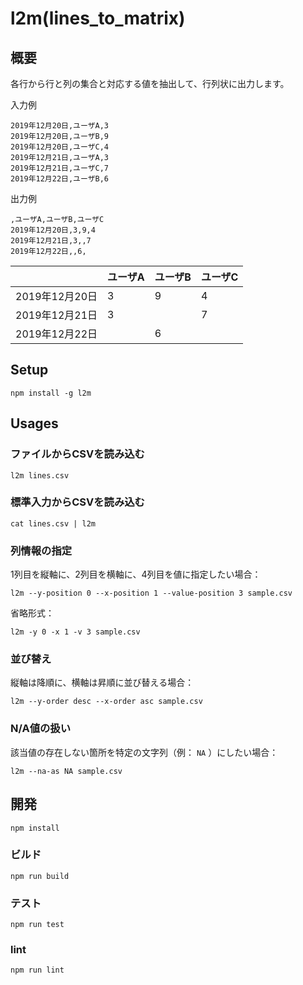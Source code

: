 # l2m(lines_to_matrix)

## 概要

各行から行と列の集合と対応する値を抽出して、行列状に出力します。

入力例

```
2019年12月20日,ユーザA,3
2019年12月20日,ユーザB,9
2019年12月20日,ユーザC,4
2019年12月21日,ユーザA,3
2019年12月21日,ユーザC,7
2019年12月22日,ユーザB,6
```

出力例

```
,ユーザA,ユーザB,ユーザC
2019年12月20日,3,9,4
2019年12月21日,3,,7
2019年12月22日,,6,
```

|                | ユーザA | ユーザB | ユーザC |
|----------------|---------|---------|---------|
| 2019年12月20日 | 3       | 9       | 4       |
| 2019年12月21日 | 3       |         | 7       |
| 2019年12月22日 |         | 6       |         |


## Setup

```
npm install -g l2m
```

## Usages

### ファイルからCSVを読み込む

```
l2m lines.csv
```

### 標準入力からCSVを読み込む

```
cat lines.csv | l2m
```

### 列情報の指定

1列目を縦軸に、2列目を横軸に、4列目を値に指定したい場合：

```
l2m --y-position 0 --x-position 1 --value-position 3 sample.csv
```

省略形式：

```
l2m -y 0 -x 1 -v 3 sample.csv
```

### 並び替え

縦軸は降順に、横軸は昇順に並び替える場合：

```
l2m --y-order desc --x-order asc sample.csv
```

### N/A値の扱い

該当値の存在しない箇所を特定の文字列（例： `NA` ）にしたい場合：

```
l2m --na-as NA sample.csv
```

## 開発
```
npm install
```

### ビルド
```
npm run build
```

### テスト
```
npm run test
```

### lint

```
npm run lint
```
